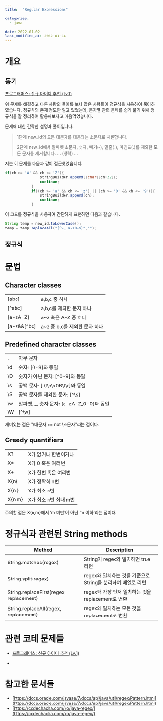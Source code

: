 ```yaml
---
title:  "Regular Expressions"

categories:
  - java

date: 2022-01-02
last_modified_at: 2022-01-18
---
```




# 개요

## 동기  

[프로그래머스: 신규 아이디 추천 (Lv.1)](https://programmers.co.kr/learn/courses/30/lessons/72410)

위 문제를 해결하고 다른 사람의 풀이를 보니 많은 사람들이 정규식을 사용하여 풀이하였습니다. 정규식의 존재 정도만 알고 있었는데, 문자열 관련 문제를 쉽게 풀기 위해 정규식을 잘 정리하여 활용해보자고 마음먹었습니다.



문제에 대한 간략한 설명과 풀이입니다.



> 1단계 new_id의 모든 대문자를 대응되는 소문자로 치환합니다.
>
> 2단계 new_id에서 알파벳 소문자, 숫자, 빼기(-), 밑줄(_), 마침표(.)를 제외한 모든 문자를 제거합니다.
> ... (생략) ...




저는 이 문제를 다음과 같이 접근했었습니다.

```java
if(ch >= 'A' && ch <= 'Z'){
                stringBuilder.append((char)(ch+32));
                continue;
            }
            if((ch >= 'a' && ch <= 'z') || (ch >= '0' && ch <= '9')){
                stringBuilder.append(ch);
                continue;
            }
```



이 코드를 정규식을 사용하여 간단하게 표현하면 다음과 같습니다.

```java
String temp = new_id.toLowerCase();
temp = temp.replaceAll("[^-_.a-z0-9]","");
```


## 정규식





# 문법

## Character classes

|||
|---|---|
|[abc]|a,b,c 중 하나|
|[^abc]|a,b,c를 제외한 문자 하나|
|[a-zA-Z]|a~z 혹은 A~Z 중 하나|
|[a-z&&[^bc]|a~z 중 b,c를 제외한 문자 하나|


## Predefined character classes
|||
|---|---|
|.|아무 문자|
|\d|숫자: [0-9]와 동일|
|\D|숫자가 아닌 문자: [^0-9]와 동일|
|\s|공백 문자: [ \t\n\x0B\f\r]와 동일|
|\S|공백 문자를 제외한 문자: [^\s]|
|\w|알파벳, _, 숫자 문자: [a-zA-Z_0-9]와 동일|
|\W|[^\w]|

재미있는 점은 "\대문자 == not \소문자"라는 점이다.




## Greedy quantifiers  

|||
|---|---|
|X?|X가 없거나 한번이거나|
|X*|X가 0 혹은 여러번|
|X+|X가 한번 혹은 여러번|
|X{n}|X가 정확히 n번|
|X{n,}|X가 최소 n번|
|X{n,m}|X가 최소 n번 최대 m번|  


주의할 점은 X{n,m}에서 'm 미만'이 아닌 'm 이하'라는 점이다.



# 정규식과 관련된 String methods

|Method|Description|
|---|---|
|String.matches(regex)|String이 regex와 일치하면 true 리턴|
|String.split(regex)|regex와 일치하는 것을 기준으로 String을 분리하여 배열로 리턴|
|String.replaceFirst(regex, replacement)|regex와 가장 먼저 일치하는 것을 replacement로 변환|
|String.replaceAll(regex, replacement)|regex와 일치하는 모든 것을 replacement로 변환|



# 관련 코테 문제들

- [프로그래머스: 신규 아이디 추천 (Lv.1)](https://programmers.co.kr/learn/courses/30/lessons/72410)

- 



# 참고한 문서들

- [https://docs.oracle.com/javase/7/docs/api/java/util/regex/Pattern.html](https://docs.oracle.com/javase/7/docs/api/java/util/regex/Pattern.html)
- [https://codechacha.com/ko/java-regex/](https://codechacha.com/ko/java-regex/)


